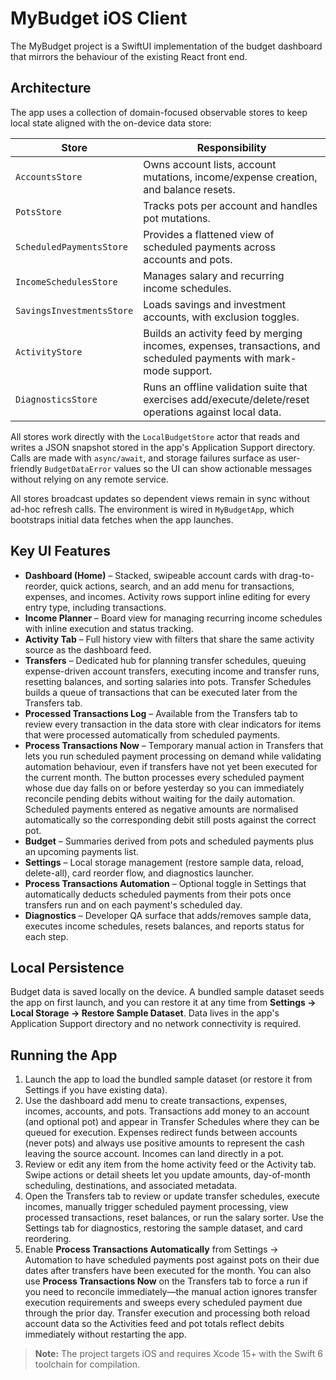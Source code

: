 # MyBudget iOS Client

The MyBudget project is a SwiftUI implementation of the budget dashboard that mirrors the behaviour of the existing React front end.

## Architecture

The app uses a collection of domain-focused observable stores to keep local state aligned with the on-device data store:

| Store | Responsibility |
| --- | --- |
| `AccountsStore` | Owns account lists, account mutations, income/expense creation, and balance resets. |
| `PotsStore` | Tracks pots per account and handles pot mutations. |
| `ScheduledPaymentsStore` | Provides a flattened view of scheduled payments across accounts and pots. |
| `IncomeSchedulesStore` | Manages salary and recurring income schedules. |
| `SavingsInvestmentsStore` | Loads savings and investment accounts, with exclusion toggles. |
| `ActivityStore` | Builds an activity feed by merging incomes, expenses, transactions, and scheduled payments with mark-mode support. |
| `DiagnosticsStore` | Runs an offline validation suite that exercises add/execute/delete/reset operations against local data. |

All stores work directly with the `LocalBudgetStore` actor that reads and writes a JSON snapshot stored in the app's Application Support directory. Calls are made with `async/await`, and storage failures surface as user-friendly `BudgetDataError` values so the UI can show actionable messages without relying on any remote service.

All stores broadcast updates so dependent views remain in sync without ad-hoc refresh calls. The environment is wired in `MyBudgetApp`, which bootstraps initial data fetches when the app launches.

## Key UI Features

* **Dashboard (Home)** – Stacked, swipeable account cards with drag-to-reorder, quick actions, search, and an add menu for transactions, expenses, and incomes. Activity rows support inline editing for every entry type, including transactions.
* **Income Planner** – Board view for managing recurring income schedules with inline execution and status tracking.
* **Activity Tab** – Full history view with filters that share the same activity source as the dashboard feed.
* **Transfers** – Dedicated hub for planning transfer schedules, queuing expense-driven account transfers, executing income and transfer runs, resetting balances, and sorting salaries into pots. Transfer Schedules builds a queue of transactions that can be executed later from the Transfers tab.
* **Processed Transactions Log** – Available from the Transfers tab to review every transaction in the data store with clear indicators for items that were processed automatically from scheduled payments.
* **Process Transactions Now** – Temporary manual action in Transfers that lets you run scheduled payment processing on demand while validating automation behaviour, even if transfers have not yet been executed for the current month. The button processes every scheduled payment whose due day falls on or before yesterday so you can immediately reconcile pending debits without waiting for the daily automation. Scheduled payments entered as negative amounts are normalised automatically so the corresponding debit still posts against the correct pot.
* **Budget** – Summaries derived from pots and scheduled payments plus an upcoming payments list.
* **Settings** – Local storage management (restore sample data, reload, delete-all), card reorder flow, and diagnostics launcher.
* **Process Transactions Automation** – Optional toggle in Settings that automatically deducts scheduled payments from their pots once transfers run and on each payment's scheduled day.
* **Diagnostics** – Developer QA surface that adds/removes sample data, executes income schedules, resets balances, and reports status for each step.

## Local Persistence

Budget data is saved locally on the device. A bundled sample dataset seeds the app on first launch, and you can restore it at any time from **Settings → Local Storage → Restore Sample Dataset**. Data lives in the app's Application Support directory and no network connectivity is required.

## Running the App

1. Launch the app to load the bundled sample dataset (or restore it from Settings if you have existing data).
2. Use the dashboard add menu to create transactions, expenses, incomes, accounts, and pots. Transactions add money to an account (and optional pot) and appear in Transfer Schedules where they can be queued for execution. Expenses redirect funds between accounts (never pots) and always use positive amounts to represent the cash leaving the source account. Incomes can land directly in a pot.
3. Review or edit any item from the home activity feed or the Activity tab. Swipe actions or detail sheets let you update amounts, day-of-month scheduling, destinations, and associated metadata.
4. Open the Transfers tab to review or update transfer schedules, execute incomes, manually trigger scheduled payment processing, view processed transactions, reset balances, or run the salary sorter. Use the Settings tab for diagnostics, restoring the sample dataset, and card reordering.
5. Enable **Process Transactions Automatically** from Settings → Automation to have scheduled payments post against pots on their due dates after transfers have been executed for the month. You can also use **Process Transactions Now** on the Transfers tab to force a run if you need to reconcile immediately—the manual action ignores transfer execution requirements and sweeps every scheduled payment due through the prior day. Transfer execution and processing both reload account data so the Activities feed and pot totals reflect debits immediately without restarting the app.

> **Note:** The project targets iOS and requires Xcode 15+ with the Swift 6 toolchain for compilation.


